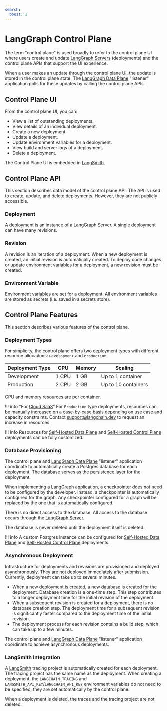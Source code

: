 ```yaml
---
search:
  boost: 2
---
```


# LangGraph Control Plane

The term "control plane" is used broadly to refer to the control plane UI where users create and update [LangGraph Servers](./langgraph_server.md) (deployments) and the control plane APIs that support the UI experience.

When a user makes an update through the control plane UI, the update is stored in the control plane state. The [LangGraph Data Plane](./langgraph_data_plane.md) "listener" application polls for these updates by calling the control plane APIs.

## Control Plane UI

From the control plane UI, you can:

- View a list of outstanding deployments.
- View details of an individual deployment.
- Create a new deployment.
- Update a deployment.
- Update environment variables for a deployment.
- View build and server logs of a deployment.
- Delete a deployment.

The Control Plane UI is embedded in [LangSmith](https://docs.smith.langchain.com/langgraph_cloud).

## Control Plane API

This section describes data model of the control plane API. The API is used to create, update, and delete deployments. However, they are not publicly accessible.

### Deployment

A deployment is an instance of a LangGraph Server. A single deployment can have many revisions.

### Revision

A revision is an iteration of a deployment. When a new deployment is created, an initial revision is automatically created. To deploy code changes or update environment variables for a deployment, a new revision must be created.

### Environment Variable

Environment variables are set for a deployment. All environment variables are stored as secrets (i.e. saved in a secrets store).

## Control Plane Features

This section describes various features of the control plane.

### Deployment Types

For simplicity, the control plane offers two deployment types with different resource allocations: `Development` and `Production`.

| **Deployment Type** | **CPU** | **Memory** | **Scaling**         |
|---------------------|---------|------------|---------------------|
| Development         | 1 CPU   | 1 GB       | Up to 1 container   |
| Production          | 2 CPU   | 2 GB       | Up to 10 containers |

CPU and memory resources are per container.

!!! info "For [Cloud SaaS](../concepts/langgraph_cloud.md)"
    For `Production` type deployments, resources can be manually increased on a case-by-case basis depending on use case and capacity constraints. Contact support@langchain.dev to request an increase in resources.

!!! info 
    Resources for [Self-Hosted Data Plane](../concepts/langgraph_self_hosted_data_plane.md) and [Self-Hosted Control Plane](../concepts/langgraph_self_hosted_control_plane.md) deployments can be fully customized.

### Database Provisioning

The control plane and [LangGraph Data Plane](./langgraph_data_plane.md) "listener" application coordinate to automatically create a Postgres database for each deployment. The database serves as the [persistence layer](../concepts/persistence.md) for the deployment.

When implementing a LangGraph application, a [checkpointer](../concepts/persistence.md#checkpointer-libraries) does not need to be configured by the developer. Instead, a checkpointer is automatically configured for the graph. Any checkpointer configured for a graph will be replaced by the one that is automatically configured.

There is no direct access to the database. All access to the database occurs through the [LangGraph Server](../concepts/langgraph_server.md).

The database is never deleted until the deployment itself is deleted.

!!! info
    A custom Postgres instance can be configured for [Self-Hosted Data Plane](../concepts/langgraph_self_hosted_data_plane.md) and [Self-Hosted Control Plane](../concepts/langgraph_self_hosted_control_plane.md) deployments.

### Asynchronous Deployment

Infrastructure for deployments and revisions are provisioned and deployed asynchronously. They are not deployed immediately after submission. Currently, deployment can take up to several minutes.

- When a new deployment is created, a new database is created for the deployment. Database creation is a one-time step. This step contributes to a longer deployment time for the initial revision of the deployment.
- When a subsequent revision is created for a deployment, there is no database creation step. The deployment time for a subsequent revision is significantly faster compared to the deployment time of the initial revision.
- The deployment process for each revision contains a build step, which can take up to a few minutes.

The control plane and [LangGraph Data Plane](./langgraph_data_plane.md) "listener" application coordinate to achieve asynchronous deployments.

### LangSmith Integration

A [LangSmith](https://docs.smith.langchain.com/) tracing project is automatically created for each deployment. The tracing project has the same name as the deployment. When creating a deployment, the `LANGCHAIN_TRACING` and `LANGSMITH_API_KEY`/`LANGCHAIN_API_KEY` environment variables do not need to be specified; they are set automatically by the control plane.

When a deployment is deleted, the traces and the tracing project are not deleted.
